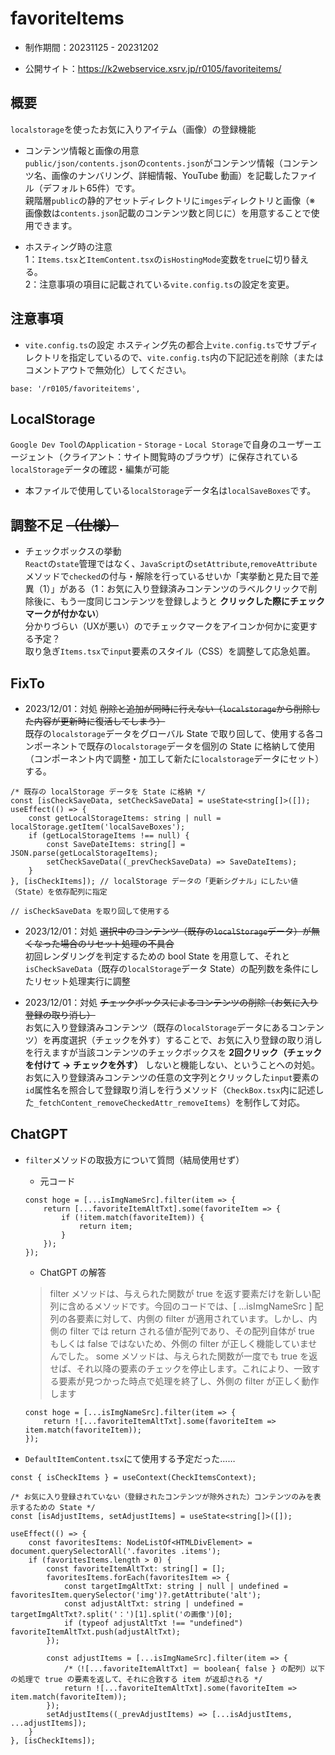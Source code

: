# favoriteItems
- 制作期間：20231125 - 20231202

- 公開サイト：https://k2webservice.xsrv.jp/r0105/favoriteitems/

## 概要 
`localstorage`を使ったお気に入りアイテム（画像）の登録機能<br />

- コンテンツ情報と画像の用意<br />
`public/json/contents.json`の`contents.json`がコンテンツ情報（コンテンツ名、画像のナンバリング、詳細情報、YouTube 動画）を記載したファイル（デフォルト65件）です。<br />親階層`public`の静的アセットディレクトリに`imges`ディレクトリと画像（※ 画像数は`contents.json`記載のコンテンツ数と同じに）を用意することで使用できます。

- ホスティング時の注意<br />
1：`Items.tsx`と`ItemContent.tsx`の`isHostingMode`変数を`true`に切り替える。<br />
2：注意事項の項目に記載されている`vite.config.ts`の設定を変更。

## 注意事項
- `vite.config.ts`の設定
ホスティング先の都合上`vite.config.ts`でサブディレクトリを指定しているので、`vite.config.ts`内の下記記述を削除（またはコメントアウトで無効化）してください。

```
base: '/r0105/favoriteitems',
```

## LocalStorage
`Google Dev Tool`の`Application` - `Storage` - `Local Storage`で自身のユーザーエージェント（クライアント：サイト閲覧時のブラウザ）に保存されている`localStorage`データの確認・編集が可能

- 本ファイルで使用している`localStorage`データ名は`localSaveBoxes`です。

## 調整不足 ~~（仕様）~~
- チェックボックスの挙動<br />
`React`の`state`管理ではなく、`JavaScript`の`setAttribute`,`removeAttribute`メソッドで`checked`の付与・解除を行っているせいか「実挙動と見た目で差異（1）」がある（1：お気に入り登録済みコンテンツのラベルクリックで削除後に、もう一度同じコンテンツを登録しようと **クリックした際にチェックマークが付かない**）<br />
分かりづらい（UXが悪い）のでチェックマークをアイコンか何かに変更する予定？<br />取り急ぎ`Items.tsx`で`input`要素のスタイル（CSS）を調整して応急処置。

## FixTo
- 2023/12/01：対処 ~~削除と追加が同時に行えない（`localstorage`から削除した内容が更新時に復活してしまう）~~ <br />
既存の`localstorage`データをグローバル State で取り回して、使用する各コンポーネントで既存の`localstorage`データを個別の State に格納して使用（コンポーネント内で調整・加工して新たに`localstorage`データにセット）する。

```
/* 既存の localStorage データを State に格納 */
const [isCheckSaveData, setCheckSaveData] = useState<string[]>([]);
useEffect(() => {
    const getLocalStorageItems: string | null = localStorage.getItem('localSaveBoxes');
    if (getLocalStorageItems !== null) {
        const SaveDateItems: string[] = JSON.parse(getLocalStorageItems);
        setCheckSaveData((_prevCheckSaveData) => SaveDateItems);
    }
}, [isCheckItems]); // localStorage データの「更新シグナル」にしたい値（State）を依存配列に指定

// isCheckSaveData を取り回して使用する
```

- 2023/12/01：対処 ~~選択中のコンテンツ（既存の`localStorage`データ）が無くなった場合のリセット処理の不具合~~ <br />
初回レンダリングを判定するための bool State を用意して、それと`isCheckSaveData`（既存の`localStorage`データ State）の配列数を条件にしたリセット処理実行に調整

- 2023/12/01：対処 ~~チェックボックスによるコンテンツの削除（お気に入り登録の取り消し）~~ <br />
お気に入り登録済みコンテンツ（既存の`localStorage`データにあるコンテンツ）を再度選択（チェックを外す）することで、お気に入り登録の取り消しを行えますが当該コンテンツのチェックボックスを **2回クリック（チェックを付けて → チェックを外す）** しないと機能しない、ということへの対処。<br />
お気に入り登録済みコンテンツの任意の文字列とクリックした`input`要素の`id`属性名を照合して登録取り消しを行うメソッド（`CheckBox.tsx`内に記述した`_fetchContent_removeCheckedAttr_removeItems`）を制作して対応。

## ChatGPT
- `filter`メソッドの取扱方について質問（結局使用せず）
    - 元コード

    ```
    const hoge = [...isImgNameSrc].filter(item => {
        return [...favoriteItemAltTxt].some(favoriteItem => {
            if (!item.match(favoriteItem)) {
                return item;
            }
        });
    });
    ```

    - ChatGPT の解答
    > filter メソッドは、与えられた関数が true を返す要素だけを新しい配列に含めるメソッドです。今回のコードでは、[ ...isImgNameSrc ] 配列の各要素に対して、内側の filter が適用されています。しかし、内側の filter では return される値が配列であり、その配列自体が true もしくは false ではないため、外側の filter が正しく機能していませんでした。
    > some メソッドは、与えられた関数が一度でも true を返せば、それ以降の要素のチェックを停止します。これにより、一致する要素が見つかった時点で処理を終了し、外側の filter が正しく動作します

    ```
    const hoge = [...isImgNameSrc].filter(item => {
        return ![...favoriteItemAltTxt].some(favoriteItem => item.match(favoriteItem));
    });
    ```

- `DefaultItemContent.tsx`にて使用する予定だった……
```
const { isCheckItems } = useContext(CheckItemsContext);

/* お気に入り登録されていない（登録されたコンテンツが除外された）コンテンツのみを表示するための State */
const [isAdjustItems, setAdjustItems] = useState<string[]>([]);

useEffect(() => {
    const favoritesItems: NodeListOf<HTMLDivElement> = document.querySelectorAll('.favorites .items');
    if (favoritesItems.length > 0) {
        const favoriteItemAltTxt: string[] = [];
        favoritesItems.forEach(favoritesItem => {
            const targetImgAltTxt: string | null | undefined = favoritesItem.querySelector('img')?.getAttribute('alt');
            const adjustAltTxt: string | undefined = targetImgAltTxt?.split('：')[1].split('の画像')[0];
            if (typeof adjustAltTxt !== "undefined") favoriteItemAltTxt.push(adjustAltTxt);
        });

        const adjustItems = [...isImgNameSrc].filter(item => {
            /*（![...favoriteItemAltTxt] ＝ boolean{ false } の配列）以下の処理で true の要素を返して、それに合致する item が返却される */
            return ![...favoriteItemAltTxt].some(favoriteItem => item.match(favoriteItem));
        });
        setAdjustItems((_prevAdjustItems) => [...isAdjustItems, ...adjustItems]);
    }
}, [isCheckItems]);
```